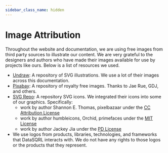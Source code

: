 ```yaml
---
sidebar_class_name: hidden
---
```


# Image Attribution

Throughout the website and documentation, we are using free images from third party sources to illustrate our content.
We are very grateful to the designers and authors who have made their images available for use by projects like ours. Below is a list of resources we used.

* [Undraw](https://undraw.co/): A repository of SVG illustrations. We use a lot of their images across this documentation.
* [Pixabay](https://pixabay.com/): A repository of royalty free images. Thanks to Jae Rue, GDJ, and others.
* [SVG Repo](https://www.svgrepo.com/): A repository SVG icons. We integrated their icons into some of our graphics. Specifically:
  * work by author Shannon E. Thomas, pixelbazaar under the [CC Attribution License](https://www.svgrepo.com/page/licensing#CC%20Attribution)
  * work by author humbleicons, Orchid, primefaces under the [MIT License](https://www.svgrepo.com/page/licensing#MIT)
  * work by author Jackey Jia under the [PD License](https://www.svgrepo.com/page/licensing#PD)
* We use logos from products, libraries, technologies, and frameworks that DataSQRL interacts with. We do not have any rights to those logos or the products that they represent.
